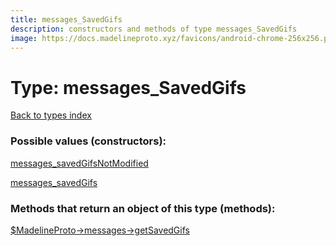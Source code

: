 ```yaml
---
title: messages_SavedGifs
description: constructors and methods of type messages_SavedGifs
image: https://docs.madelineproto.xyz/favicons/android-chrome-256x256.png
---
```

# Type: messages\_SavedGifs  
[Back to types index](index.md)



### Possible values (constructors):

[messages\_savedGifsNotModified](../constructors/messages_savedGifsNotModified.md)  

[messages\_savedGifs](../constructors/messages_savedGifs.md)  



### Methods that return an object of this type (methods):

[$MadelineProto->messages->getSavedGifs](../methods/messages_getSavedGifs.md)  



